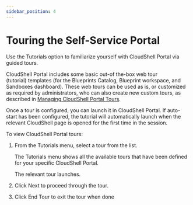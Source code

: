 ```yaml
---
sidebar_position: 4
---
```


# Touring the Self-Service Portal

Use the Tutorials option to familiarize yourself with CloudShell Portal via guided tours.

CloudShell Portal includes some basic out-of the-box web tour (tutorial) templates (for the Blueprints Catalog, Blueprint workspace, and Sandboxes dashboard). These web tours can be used as is, or customized as required by administrators, who can also create new custom tours, as described in [Managing CloudShell Portal Tours](../../admin/setting-up-cloudshell/cloudshell-configuration-options/managing-cloudshell-portal-tours.md).

Once a tour is configured, you can launch it in CloudShell Portal. If auto-start has been configured, the tutorial will automatically launch when the relevant CloudShell page is opened for the first time in the session.

To view CloudShell Portal tours:

1. From the Tutorials menu, select a tour from the list.
    
    The Tutorials menu shows all the available tours that have been defined for your specific CloudShell Portal.
    
    The relevant tour launches.
    
2. Click Next to proceed through the tour.
    
3. Click End Tour to exit the tour when done